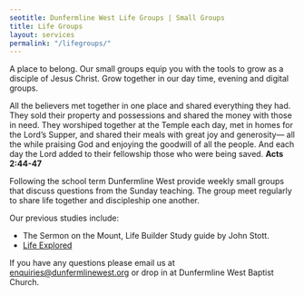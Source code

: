 ```yaml
---
seotitle: Dunfermline West Life Groups | Small Groups
title: Life Groups
layout: services
permalink: "/lifegroups/"
---
```

<div class='row'>
<div class="col-sm-12">
A place to belong. Our small groups equip you with the tools to grow as a disciple of Jesus Christ. Grow together in our day time, evening and digital groups.
    
<p class='verse'>
    All the believers met together in one place and shared everything they had. They sold their property and possessions and shared the money with those in need. They worshiped together at the Temple each day, met in homes for the Lord’s Supper, and shared their meals with great joy and generosity— all the while praising God and enjoying the goodwill of all the people. And each day the Lord added to their fellowship those who were being saved. <strong>Acts 2:44-47</strong>
</p>

Following the school term Dunfermline West provide weekly small groups that discuss questions from the Sunday teaching. The group meet regularly to share life together and discipleship one another.
    
Our previous studies include:
* The Sermon on the Mount, Life Builder Study guide by John Stott.
* <a href='{{ site.url }}/lifeexplored' >Life Explored</a>

If you have any questions please email us at <a href='mailto:enquiries@dunfermlinewest.org?subject=small-groups'>enquiries@dunfermlinewest.org</a> or drop in at Dunfermline West Baptist Church.

</div>
</div>